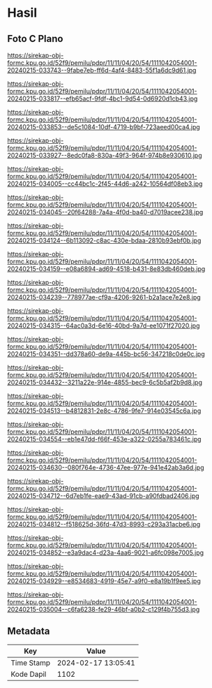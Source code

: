 # Hasil

## Foto C Plano

https://sirekap-obj-formc.kpu.go.id/52f9/pemilu/pdpr/11/11/04/20/54/1111042054001-20240215-033743--9fabe7eb-ff6d-4af4-8483-55f1a6dc9d61.jpg

https://sirekap-obj-formc.kpu.go.id/52f9/pemilu/pdpr/11/11/04/20/54/1111042054001-20240215-033817--efb65acf-9fdf-4bc1-9d54-0d6920d1cb43.jpg

https://sirekap-obj-formc.kpu.go.id/52f9/pemilu/pdpr/11/11/04/20/54/1111042054001-20240215-033853--de5c1084-10df-4719-b9bf-723aeed00ca4.jpg

https://sirekap-obj-formc.kpu.go.id/52f9/pemilu/pdpr/11/11/04/20/54/1111042054001-20240215-033927--8edc0fa8-830a-49f3-964f-974b8e930610.jpg

https://sirekap-obj-formc.kpu.go.id/52f9/pemilu/pdpr/11/11/04/20/54/1111042054001-20240215-034005--cc44bc1c-2f45-44d6-a242-10564df08eb3.jpg

https://sirekap-obj-formc.kpu.go.id/52f9/pemilu/pdpr/11/11/04/20/54/1111042054001-20240215-034045--20f64288-7a4a-4f0d-ba40-d7019acee238.jpg

https://sirekap-obj-formc.kpu.go.id/52f9/pemilu/pdpr/11/11/04/20/54/1111042054001-20240215-034124--6b113092-c8ac-430e-bdaa-2810b93ebf0b.jpg

https://sirekap-obj-formc.kpu.go.id/52f9/pemilu/pdpr/11/11/04/20/54/1111042054001-20240215-034159--e08a6894-ad69-4518-b431-8e83db460deb.jpg

https://sirekap-obj-formc.kpu.go.id/52f9/pemilu/pdpr/11/11/04/20/54/1111042054001-20240215-034239--778977ae-cf9a-4206-9261-b2a1ace7e2e8.jpg

https://sirekap-obj-formc.kpu.go.id/52f9/pemilu/pdpr/11/11/04/20/54/1111042054001-20240215-034315--64ac0a3d-6e16-40bd-9a7d-ee1071f27020.jpg

https://sirekap-obj-formc.kpu.go.id/52f9/pemilu/pdpr/11/11/04/20/54/1111042054001-20240215-034351--dd378a60-de9a-445b-bc56-347218c0de0c.jpg

https://sirekap-obj-formc.kpu.go.id/52f9/pemilu/pdpr/11/11/04/20/54/1111042054001-20240215-034432--3211a22e-914e-4855-bec9-6c5b5af2b9d8.jpg

https://sirekap-obj-formc.kpu.go.id/52f9/pemilu/pdpr/11/11/04/20/54/1111042054001-20240215-034513--b4812831-2e8c-4786-9fe7-914e03545c6a.jpg

https://sirekap-obj-formc.kpu.go.id/52f9/pemilu/pdpr/11/11/04/20/54/1111042054001-20240215-034554--eb1e47dd-f66f-453e-a322-0255a783461c.jpg

https://sirekap-obj-formc.kpu.go.id/52f9/pemilu/pdpr/11/11/04/20/54/1111042054001-20240215-034630--080f764e-4736-47ee-977e-941e42ab3a6d.jpg

https://sirekap-obj-formc.kpu.go.id/52f9/pemilu/pdpr/11/11/04/20/54/1111042054001-20240215-034712--6d7eb1fe-eae9-43ad-91cb-a90fdbad2406.jpg

https://sirekap-obj-formc.kpu.go.id/52f9/pemilu/pdpr/11/11/04/20/54/1111042054001-20240215-034812--f518625d-36fd-47d3-8993-c293a31acbe6.jpg

https://sirekap-obj-formc.kpu.go.id/52f9/pemilu/pdpr/11/11/04/20/54/1111042054001-20240215-034852--e3a9dac4-d23a-4aa6-9021-a6fc098e7005.jpg

https://sirekap-obj-formc.kpu.go.id/52f9/pemilu/pdpr/11/11/04/20/54/1111042054001-20240215-034929--e8534683-4919-45e7-a9f0-e8a19b1f9ee5.jpg

https://sirekap-obj-formc.kpu.go.id/52f9/pemilu/pdpr/11/11/04/20/54/1111042054001-20240215-035004--c6fa6238-fe29-46bf-a0b2-c129f4b755d3.jpg


## Metadata

| Key        | Value               |
| ---------- | ------------------- |
| Time Stamp | 2024-02-17 13:05:41 |
| Kode Dapil | 1102                |



